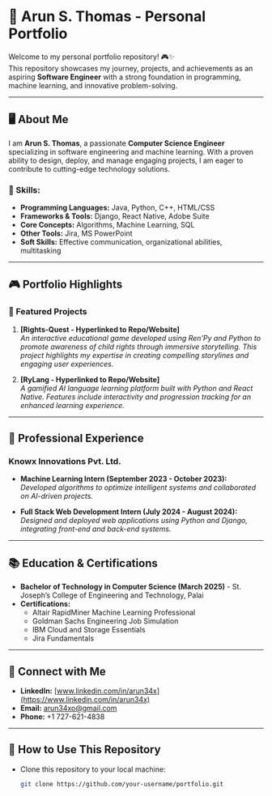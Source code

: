# 🌟 Arun S. Thomas - Personal Portfolio

Welcome to my personal portfolio repository! 🎮✨  
This repository showcases my journey, projects, and achievements as an aspiring **Software Engineer** with a strong foundation in programming, machine learning, and innovative problem-solving.

---

## 🖥️ About Me

I am **Arun S. Thomas**, a passionate **Computer Science Engineer** specializing in software engineering and machine learning. With a proven ability to design, deploy, and manage engaging projects, I am eager to contribute to cutting-edge technology solutions.

### 🔧 Skills:
- **Programming Languages:** Java, Python, C++, HTML/CSS  
- **Frameworks & Tools:** Django, React Native, Adobe Suite  
- **Core Concepts:** Algorithms, Machine Learning, SQL  
- **Other Tools:** Jira, MS PowerPoint  
- **Soft Skills:** Effective communication, organizational abilities, multitasking  

---

## 🎮 Portfolio Highlights

### 🚀 Featured Projects
1. **[Rights-Quest - Hyperlinked to Repo/Website]**  
   *An interactive educational game developed using Ren'Py and Python to promote awareness of child rights through immersive storytelling. This project highlights my expertise in creating compelling storylines and engaging user experiences.*

2. **[RyLang - Hyperlinked to Repo/Website]**  
   *A gamified AI language learning platform built with Python and React Native. Features include interactivity and progression tracking for an enhanced learning experience.*

---

## 🌟 Professional Experience

### Knowx Innovations Pvt. Ltd.  
- **Machine Learning Intern (September 2023 - October 2023):**  
  *Developed algorithms to optimize intelligent systems and collaborated on AI-driven projects.*

- **Full Stack Web Development Intern (July 2024 - August 2024):**  
  *Designed and deployed web applications using Python and Django, integrating front-end and back-end systems.*

---

## 📚 Education & Certifications

- **Bachelor of Technology in Computer Science (March 2025)** - St. Joseph’s College of Engineering and Technology, Palai  
- **Certifications:**  
  - Altair RapidMiner Machine Learning Professional  
  - Goldman Sachs Engineering Job Simulation  
  - IBM Cloud and Storage Essentials  
  - Jira Fundamentals  

---

## 🔗 Connect with Me

- **LinkedIn:** [www.linkedin.com/in/arun34x](https://www.linkedin.com/in/arun34x)  
- **Email:** [arun34xo@gmail.com](mailto:arun34xo@gmail.com)  
- **Phone:** +1 727-621-4838  

---

## 🚀 How to Use This Repository

- Clone this repository to your local machine:
  ```bash
  git clone https://github.com/your-username/portfolio.git

